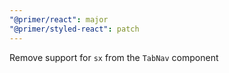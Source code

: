 ```yaml
---
"@primer/react": major
"@primer/styled-react": patch
---
```


Remove support for `sx` from the `TabNav` component
